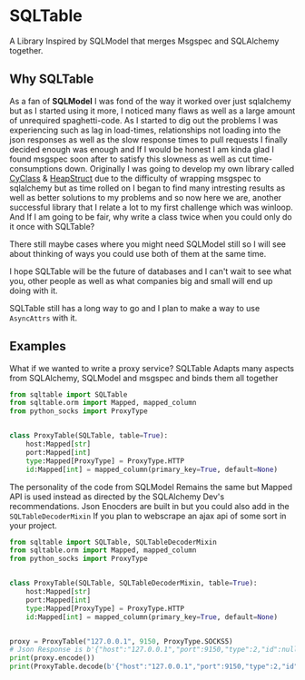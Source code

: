 # SQLTable
A Library Inspired by SQLModel that merges Msgspec and SQLAlchemy together. 



## Why SQLTable
As a fan of __SQLModel__ I was fond of the way it worked over just sqlalchemy but as 
I started using it more, I noticed many flaws as well as a large amount of unrequired spaghetti-code.
As I started to dig out the problems I was experiencing such as lag in load-times, relationships not 
loading into the json responses as well as the slow response times to pull requests I finally decided 
enough was enough and If I would be honest I am kinda glad I found msgspec soon after to satisfy this 
slowness as well as cut time-consumptions down. Originally I was going to develop my own library called
[CyClass](https://github.com/Vizonex/Cyclass) & [HeapStruct](https://github.com/Vizonex/heapstruct)
due to the difficulty of wrapping msgspec to sqlalchemy but as time rolled on I began to find many intresting 
results as well as better solutions to my problems and so now here we are, another successful library that 
I relate a lot to my first challenge which was winloop. And If I am going to be fair, why write a class twice 
when you could only do it once with SQLTable? 

There still maybe cases where you might need SQLModel still so I will see about thinking of ways you could use 
both of them at the same time.

I hope SQLTable will be the future of databases and I can't wait to see what you, other people as 
well as what companies big and small will end up doing with it. 

SQLTable still has a long way to go and I plan to make a way to use `AsyncAttrs` with it.

## Examples
What if we wanted to write a proxy service? SQLTable Adapts many aspects from SQLAlchemy, SQLModel and msgspec 
and binds them all together
```python
from sqltable import SQLTable
from sqltable.orm import Mapped, mapped_column
from python_socks import ProxyType


class ProxyTable(SQLTable, table=True):    
    host:Mapped[str]
    port:Mapped[int]
    type:Mapped[ProxyType] = ProxyType.HTTP
    id:Mapped[int] = mapped_column(primary_key=True, default=None)


```

The personality of the code from SQLModel Remains the same but Mapped API is used instead as directed by the SQLAlchemy Dev's 
recommendations. Json Enocders are built in but you could also add in the `SQLTableDecoderMixin` If you plan to webscrape 
an ajax api of some sort in your project.

```python
from sqltable import SQLTable, SQLTableDecoderMixin
from sqltable.orm import Mapped, mapped_column
from python_socks import ProxyType


class ProxyTable(SQLTable, SQLTableDecoderMixin, table=True):    
    host:Mapped[str]
    port:Mapped[int]
    type:Mapped[ProxyType] = ProxyType.HTTP
    id:Mapped[int] = mapped_column(primary_key=True, default=None)


proxy = ProxyTable("127.0.0.1", 9150, ProxyType.SOCKS5)
# Json Response is b'{"host":"127.0.0.1","port":9150,"type":2,"id":null}'
print(proxy.encode())
print(ProxyTable.decode(b'{"host":"127.0.0.1","port":9150,"type":2,"id":null}'))
```
 










